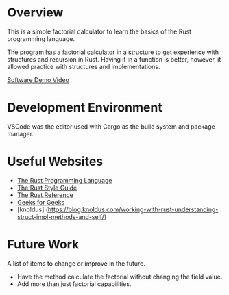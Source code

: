 # Overview

This is a simple factorial calculator to learn the basics of the Rust programming language.

The program has a factorial calculator in a structure to get experience with structures and recursion in Rust. Having it in a function is better, however, it allowed practice with structures and implementations.

[Software Demo Video](https://youtu.be/3RmZv40WQfU)

# Development Environment

VSCode was the editor used with Cargo as the build system and package manager.

# Useful Websites

- [The Rust Programming Language](https://doc.rust-lang.org/book/ch01-00-getting-started.html)
- [The Rust Style Guide](https://doc.rust-lang.org/nightly/style-guide/index.html)
- [The Rust Reference](https://doc.rust-lang.org/reference/introduction.html)
- [Geeks for Geeks](https://www.geeksforgeeks.org/introduction-to-recursion-data-structure-and-algorithm-tutorials/#)
- [knoldus] (https://blog.knoldus.com/working-with-rust-understanding-struct-impl-methods-and-self/)

# Future Work

A list of items to change or improve in the future.

- Have the method calculate the factorial without changing the field value.
- Add more than just factorial capabilities.